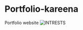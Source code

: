# Portfolio-kareena
Portfolio website
![INTRESTS](https://user-images.githubusercontent.com/76642982/145343329-a868c12b-279a-4e0c-b4e7-f0f3d6846fd4.jpg)
